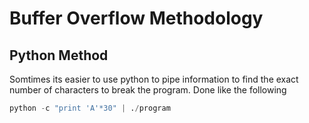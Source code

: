 # Buffer Overflow Methodology

## Python Method

Somtimes its easier to use python to pipe information to find the exact number of characters to break the program. Done like the following
```python
python -c "print 'A'*30" | ./program
```

